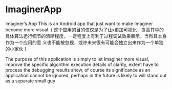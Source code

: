 # ImaginerApp
Imaginer‘s App
This is an Android app that just want to make Imaginer become more visual.
{
这个应用的目的仅仅是为了让x更加可视化，提高其中的具体算法运行细节的清晰程度，一定程度上有利于过程调试效果展示，当然其本身作为一个应用的意
义也不能被忽视，或许未来很有可能会独立出来作为一个单独的小家伙
}

The purpose of this application is simply to let Imaginer more visual, improve the specific algorithm execution details of clarity, extent 
have to process the debugging results show, of course its significance as an application cannot be ignored, perhaps in the future is 
likely to will stand out as a separate small guy


